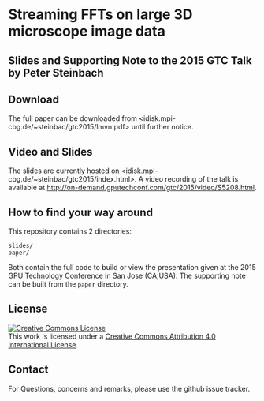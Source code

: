 # Streaming FFTs on large 3D microscope image data

## Slides and Supporting Note to the 2015 GTC Talk by Peter Steinbach

## Download

The full paper can be downloaded from <idisk.mpi-cbg.de/~steinbac/gtc2015/lmvn.pdf> until further notice.

## Video and Slides

The slides are currently hosted on <idisk.mpi-cbg.de/~steinbac/gtc2015/index.html>. A video recording of the talk is available at <http://on-demand.gputechconf.com/gtc/2015/video/S5208.html>.

## How to find your way around

This repository contains 2 directories:

```
slides/
paper/
```

Both contain the full code to build or view the presentation given at the 2015 GPU Technology Conference in San Jose (CA,USA). The supporting note can be built from the `paper` directory.

## License

<a rel="license" href="http://creativecommons.org/licenses/by/4.0/"><img alt="Creative Commons License" style="border-width:0" src="https://i.creativecommons.org/l/by/4.0/80x15.png" /></a><br />This work is licensed under a <a rel="license" href="http://creativecommons.org/licenses/by/4.0/">Creative Commons Attribution 4.0 International License</a>.

## Contact

For Questions, concerns and remarks, please use the github issue tracker.
